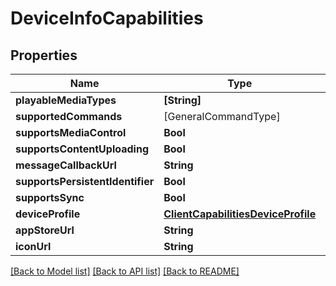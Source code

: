 # DeviceInfoCapabilities

## Properties
Name | Type | Description | Notes
------------ | ------------- | ------------- | -------------
**playableMediaTypes** | **[String]** |  | [optional] 
**supportedCommands** | [GeneralCommandType] |  | [optional] 
**supportsMediaControl** | **Bool** |  | [optional] 
**supportsContentUploading** | **Bool** |  | [optional] 
**messageCallbackUrl** | **String** |  | [optional] 
**supportsPersistentIdentifier** | **Bool** |  | [optional] 
**supportsSync** | **Bool** |  | [optional] 
**deviceProfile** | [**ClientCapabilitiesDeviceProfile**](ClientCapabilitiesDeviceProfile.md) |  | [optional] 
**appStoreUrl** | **String** |  | [optional] 
**iconUrl** | **String** |  | [optional] 

[[Back to Model list]](../README.md#documentation-for-models) [[Back to API list]](../README.md#documentation-for-api-endpoints) [[Back to README]](../README.md)


